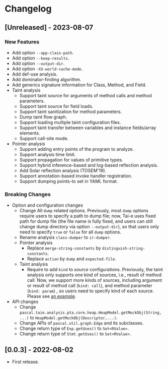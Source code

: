 # Changelog

## [Unreleased] - 2023-08-07

### New Features

- Add option `--app-class-path`.
- Add option `--keep-results`.
- Add option `--output-dir`.
- Add option `-XX-world-cache-mode`.
- Add def-use analysis.
- Add dominator-finding algorithm.
- Add generics signature information for Class, Method, and Field.
- Taint analysis
  - Support taint source for arguments of method calls and method parameters.
  - Support taint source for field loads.
  - Support taint sanitization for method parameters.
  - Dump taint flow graph.
  - Support loading multiple taint configuration files.
  - Support taint transfer between variables and instance fields/array elements.
  - Support call-site mode.
- Pointer analysis
  - Support adding entry points of the program to analyze.
  - Support analysis time limit.
  - Support propagation for values of primitive types.
  - Support hybrid inference-based and log-based reflection analysis.
  - Add Solar reflection analysis (TOSEM'19).
  - Support annotation-based invoke handler registration.
  - Support dumping points-to set in YAML format.

### Breaking Changes

- Option and configuration changes
  - Change All `dump` related options. Previously, most `dump` options require users to specify a path to dump file; now, Tai-e uses fixed path for dump file (the file name is fully fixed, and users can still change dump directory via option `--output-dir`), so that users only need to specify `true` or `false` for all `dump` options.
  - Rename analysis `class-dumper` to `ir-dumper`.
  - Pointer analysis
    - Replace `merge-string-constants` by `distinguish-string-constants`.
    - Replace `action` by `dump` and `expected-file`.
  - Taint analysis
    - Require to add `kind` to *source* configurations. Previously, the taint analysis only supports one kind of sources, i.e., result of method call. Now, we support more kinds of sources, including argument or result of method call (`kind: call`), and method parameter (`kind: param`) , so users need to specify kind of each source. Please see [an example](src/test/resources/pta/taint/taint-config-instance-source-sink.yml).
- API changes
  - Change `pascal.taie.analysis.pta.core.heap.HeapModel.getMockObj(String,...)` to `HeapModel.getMockObj(Descriptor,...)`.
  - Change APIs of `pascal.util.graph.Edge` and its subclasses.
  - Change return type of `Exp.getUses()` to `Set<RValue>`.
  - Change return type of `Stmt.getUses()` to `Set<RValue>`.

## [0.0.3] - 2022-08-02
- First release.
